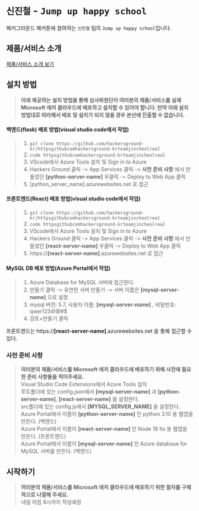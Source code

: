 # `신진철` - `Jump up happy school`

해커그라운드 해커톤에 참여하는 `신진철` 팀의 `Jump up happy school`입니다.

## 제품/서비스 소개

<!-- 아래 링크는 지우지 마세요 -->
[제품/서비스 소개 보기](TOPIC.md)
<!-- 위 링크는 지우지 마세요 -->


## 설치 방법

> **아래 제공하는 설치 방법을 통해 심사위원단이 여러분의 제품/서비스를 실제 Microsoft 애저 클라우드에 배포하고 설치할 수 있어야 합니다. 만약 아래 설치 방법대로 따라해서 배포 및 설치가 되지 않을 경우 본선에 진출할 수 없습니다.**<br>
#### 백엔드(flask) 배포 방법(visual studio code에서 작업)<br>
> 1. ```git clone https://github.com/hackersground-kr/httpsgithubcomhackersground-krteamjincheolreal```<br>
> 2. ```code httpsgithubcomhackersground-krteamjincheolreal```<br>
> 3. VScode에서 Azure Tools 설치 및 Sign in to Azure<br>
> 4. Hackers Ground 클릭 -> App Services 클릭 -> **사전 준비 사항** 에서 만들었던 **[python-server-name]** 우클릭 -> Deploy to Web App 클릭<br>
> 5. [python_server_name].azurewebsites.net 로 접근<br>

#### 프론트엔드(React) 배포 방법(visual studio code에서 작업)<br>
> 1. ```git clone https://github.com/hackersground-kr/httpsgithubcomhackersground-krteamjincheolreal```<br>
> 2. ```code httpsgithubcomhackersground-krteamjincheolreal```<br>
> 3. VScode에서 Azure Tools 설치 및 Sign in to Azure<br>
> 4. Hackers Ground 클릭 -> App Services 클릭 -> **사전 준비 사항** 에서 만들었던 **[react-server-name]** 우클릭 -> Deploy to Web App 클릭<br>
> 5. https://**[react-server-name]**.azurewebsites.net 로 접근<br>

#### MySQL DB 배포 방법(Azure Portal에서 작업)<br>
> 1. Azure Database for MySQL 서버에 접근한다.<br>
> 2. 만들기 클릭 -> 유연한 서버 만들기 -> 서버 이름은 **[mysql-server-name]** 으로 설정<br>
> 3. mysql 버전: 5.7, 사용자 이름: **[mysql-server-name]** , 비밀번호: qwer1234!@#$ <br>
> 4. 검토+만들기 클릭<br>

프론트엔드는 https://**[react-server-name]**.azurewebsites.net 을 통해 접근할 수 있다.<br>


### 사전 준비 사항

> **여러분의 제품/서비스를 Microsoft 애저 클라우드에 배포하기 위해 사전에 필요한 준비 사항들을 적어주세요.**<br>
> Visual Studio Code Extensions에서 Azure Tools 설치<br>
> 루트폴더에 있는 config.json에서 **[mysql-server-name]** 과 **[python-server-name]**, **[react-server-name]** 을 설정한다.<br>
> src폴더에 있는 config.js에서 **[MYSQL_SERVER_NAME]** 을 설정한다.<br>
> Azure Portal에서 이름이 **[python-server-name]** 인 python 3.10 용 웹앱을 만든다. (백엔드)<br>
> Azure Portal에서 이름이 **[react-server-name]** 인 Node 18 lts 용 웹앱을 만든다. (프론트엔드)<br>
> Azure Portal에서 이름이 **[mysql-server-name]** 인 Azure database for MySQL 서버를 만든다. (백엔드)<br>

## 시작하기

> **여러분의 제품/서비스를 Microsoft 애저 클라우드에 배포하기 위한 절차를 구체적으로 나열해 주세요.**<br>
> 내일 아침 8시까지 작성예정
